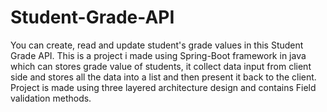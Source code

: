 # Student-Grade-API
You can create, read and update student's grade values in this Student Grade API. 
This is a project i made using Spring-Boot framework in java which can stores grade value of students, it collect data input from client side and stores all the data into a list and then present it back to the client. Project is made using three layered architecture design and contains Field validation methods.
